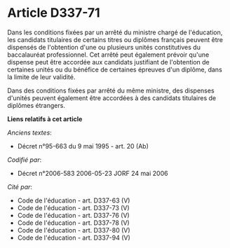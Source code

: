 # Article D337-71

Dans les conditions fixées par un arrêté du ministre chargé de l'éducation, les candidats titulaires de certains titres ou
diplômes français peuvent être dispensés de l'obtention d'une ou plusieurs unités constitutives du baccalauréat
professionnel. Cet arrêté peut également prévoir qu'une dispense peut être accordée aux candidats justifiant de l'obtention
de certaines unités ou du bénéfice de certaines épreuves d'un diplôme, dans la limite de leur validité.

Dans des conditions fixées par arrêté du même ministre, des dispenses d'unités peuvent également être accordées à des
candidats titulaires de diplômes étrangers.

**Liens relatifs à cet article**

_Anciens textes_:

  - Décret n°95-663 du 9 mai 1995 - art. 20 (Ab)

_Codifié par_:

  - Décret n°2006-583 2006-05-23 JORF 24 mai 2006

_Cité par_:

  - Code de l'éducation - art. D337-63 (V)
  - Code de l'éducation - art. D337-73 (V)
  - Code de l'éducation - art. D337-76 (V)
  - Code de l'éducation - art. D337-78 (V)
  - Code de l'éducation - art. D337-80 (V)
  - Code de l'éducation - art. D337-94 (V)
